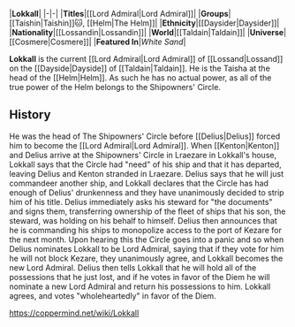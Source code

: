 |**Lokkall**|
|-|-|
|**Titles**|[[Lord Admiral\|Lord Admiral]]|
|**Groups**|[[Taishin\|Taishin]]🐱︎, [[Helm\|The Helm]]|
|**Ethnicity**|[[Daysider\|Daysider]]|
|**Nationality**|[[Lossandin\|Lossandin]]|
|**World**|[[Taldain\|Taldain]]|
|**Universe**|[[Cosmere\|Cosmere]]|
|**Featured In**|*White Sand*|

**Lokkall** is the current [[Lord Admiral\|Lord Admiral]] of [[Lossand\|Lossand]] on the [[Dayside\|Dayside]] of [[Taldain\|Taldain]]. He is the Taisha at the head of the [[Helm\|Helm]]. As such he has no actual power, as all of the true power of the Helm belongs to the Shipowners' Circle.

## History
He was the head of The Shipowners' Circle before [[Delius\|Delius]] forced him to become the [[Lord Admiral\|Lord Admiral]]. When [[Kenton\|Kenton]] and Delius arrive at the Shipowners' Circle in Lraezare in Lokkall's house, Lokkall says that the Circle had "need" of his ship and that it has departed, leaving Delius and Kenton stranded in Lraezare. Delius says that he will just commandeer another ship, and Lokkall declares that the Circle has had enough of Delius' drunkenness and they have unanimously decided to strip him of his title. Delius immediately asks his steward for "the documents" and signs them, transferring ownership of the fleet of ships that his son, the steward, was holding on his behalf to himself. Delius then announces that he is commanding his ships to monopolize access to the port of Kezare for the next month. Upon hearing this the Circle goes into a panic and so when Delius nominates Lokkall to be Lord Admiral, saying that if they vote for him he will not block Kezare, they unanimously agree, and Lokkall becomes the new Lord Admiral. Delius then tells Lokkall that he will hold all of the possessions that he just lost, and if he votes in favor of the Diem he will nominate a new Lord Admiral and return his possessions to him. Lokkall agrees, and votes "wholeheartedly" in favor of the Diem.



https://coppermind.net/wiki/Lokkall